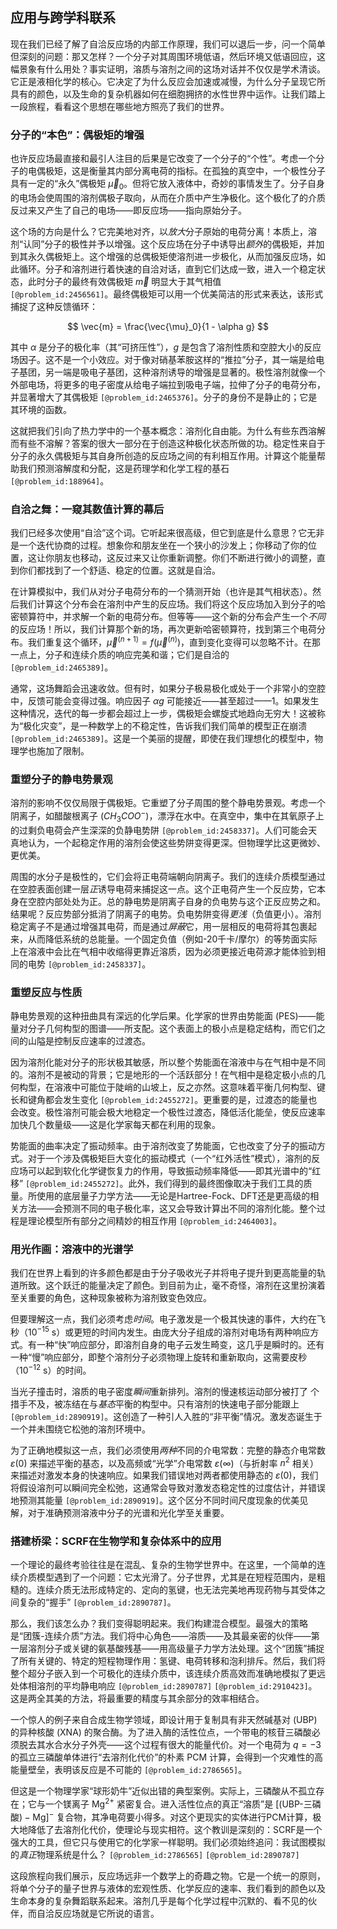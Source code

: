 ## 应用与跨学科联系

现在我们已经了解了自洽反应场的内部工作原理，我们可以退后一步，问一个简单但深刻的问题：那又怎样？一个分子对其周围环境低语，然后环境又低语回应，这幅景象有什么用处？事实证明，溶质与溶剂之间的这场对话并不仅仅是学术清谈。它正是液相化学的核心。它决定了为什么反应会加速或减慢，为什么分子呈现它所具有的颜色，以及生命的复杂机器如何在细胞拥挤的水性世界中运作。让我们踏上一段旅程，看看这个思想在哪些地方照亮了我们的世界。

### 分子的“本色”：偶极矩的增强

也许反应场最直接和最引人注目的后果是它改变了一个分子的“个性”。考虑一个分子的电偶极矩，这是衡量其内部分离电荷的指标。在孤独的真空中，一个极性分子具有一定的“永久”偶极矩 $\vec{\mu}_0$。但将它放入液体中，奇妙的事情发生了。分子自身的电场会使周围的溶剂偶极子取向，从而在介质中产生净极化。这个极化了的介质反过来又产生了自己的电场——即反应场——指向原始分子。

这个场的方向是什么？它完美地对齐，以*放大*分子原始的电荷分离！本质上，溶剂“认同”分子的极性并予以增强。这个反应场在分子中诱导出*额外*的偶极矩，并加到其永久偶极矩上。这个增强的总偶极矩使溶剂进一步极化，从而加强反应场，如此循环。分子和溶剂进行着快速的自洽对话，直到它们达成一致，进入一个稳定状态，此时分子的最终有效偶极矩 $\vec{m}$ 明显大于其气相值 `[@problem_id:2456561]`。最终偶极矩可以用一个优美简洁的形式来表达，该形式捕捉了这种反馈循环：

$$
\vec{m} = \frac{\vec{\mu}_0}{1 - \alpha g}
$$

其中 $\alpha$ 是分子的极化率（其“可挤压性”），$g$ 是包含了溶剂性质和空腔大小的反应场因子。这不是一个小效应。对于像对硝基苯胺这样的“推拉”分子，其一端是给电子基团，另一端是吸电子基团，这种溶剂诱导的增强是显著的。极性溶剂就像一个外部电场，将更多的电子密度从给电子端拉到吸电子端，拉伸了分子的电荷分布，并显著增大了其偶极矩 `[@problem_id:2465376]`。分子的身份不是静止的；它是其环境的函数。

这就把我们引向了热力学中的一个基本概念：溶剂化自由能。为什么有些东西溶解而有些不溶解？答案的很大一部分在于创造这种极化状态所做的功。稳定性来自于分子的永久偶极矩与其自身所创造的反应场之间的有利相互作用。计算这个能量帮助我们预测溶解度和分配，这是药理学和化学工程的基石 `[@problem_id:188964]`。

### 自洽之舞：一窥其数值计算的幕后

我们已经多次使用“自洽”这个词。它听起来很高级，但它到底是什么意思？它无非是一个迭代协商的过程。想象你和朋友坐在一个狭小的沙发上；你移动了你的位置，这让你朋友也移动，这反过来又让你重新调整。你们不断进行微小的调整，直到你们都找到了一个舒适、稳定的位置。这就是自洽。

在计算模拟中，我们从对分子电荷分布的一个猜测开始（也许是其气相状态）。然后我们计算这个分布会在溶剂中产生的反应场。我们将这个反应场加入到分子的哈密顿算符中，并求解一个新的电荷分布。但等等——这个新的分布会产生一个*不同*的反应场！所以，我们计算那个新的场，再次更新哈密顿算符，找到第三个电荷分布。我们重复这个循环，$\vec{\mu}^{(n+1)} = f(\vec{\mu}^{(n)})$，直到变化变得可以忽略不计。在那一点上，分子和连续介质的响应完美和谐；它们是自洽的 `[@problem_id:2465389]`。

通常，这场舞蹈会迅速收敛。但有时，如果分子极易极化或处于一个非常小的空腔中，反馈可能会变得过强。响应因子 $\alpha g$ 可能接近——甚至超过——1。如果发生这种情况，迭代的每一步都会超过上一步，偶极矩会螺旋式地趋向无穷大！这被称为“极化灾变”，是一种数学上的不稳定性，告诉我们我们简单的模型正在崩溃 `[@problem_id:2465389]`。这是一个美丽的提醒，即使在我们理想化的模型中，物理学也施加了限制。

### 重塑分子的静电势景观

溶剂的影响不仅仅局限于偶极矩。它重塑了分子周围的整个静电势景观。考虑一个阴离子，如醋酸根离子 ($CH_3COO^-$)，漂浮在水中。在真空中，集中在其氧原子上的过剩负电荷会产生深深的负静电势阱 `[@problem_id:2458337]`。人们可能会天真地认为，一个起稳定作用的溶剂会使这些势阱变得更深。但物理学比这更微妙、更优美。

周围的水分子是极性的，它们会将正电荷端朝向阴离子。我们的连续介质模型通过在空腔表面创建一层*正*诱导电荷来捕捉这一点。这个正电荷产生一个反应势，它本身在空腔内部处处为正。总的静电势是阴离子自身的负电势与这个正反应势之和。结果呢？反应势部分抵消了阴离子的电势。负电势阱变得*更浅*（负值更小）。溶剂稳定离子不是通过增强其电荷，而是通过*屏蔽*它，用一层相反的电荷将其包裹起来，从而降低系统的总能量。一个固定负值（例如-20千卡/摩尔）的等势面实际上在溶液中会比在气相中收缩得更靠近溶质，因为必须更接近电荷源才能体验到相同的电势 `[@problem_id:2458337]`。

### 重塑反应与性质

静电势景观的这种扭曲具有深远的化学后果。化学家的世界由势能面 (PES)——能量对分子几何构型的图谱——所支配。这个表面上的极小点是稳定结构，而它们之间的山隘是控制反应速率的过渡态。

因为溶剂化能对分子的形状极其敏感，所以整个势能面在溶液中与在气相中是不同的。溶剂不是被动的背景；它是地形的一个活跃部分！在气相中是稳定极小点的几何构型，在溶液中可能位于陡峭的山坡上，反之亦然。这意味着平衡几何构型、键长和键角都会发生变化 `[@problem_id:2455272]`。更重要的是，过渡态的能量也会改变。极性溶剂可能会极大地稳定一个极性过渡态，降低活化能垒，使反应速率加快几个数量级——这是化学家每天都在利用的现象。

势能面的曲率决定了振动频率。由于溶剂改变了势能面，它也改变了分子的振动方式。对于一个涉及偶极矩巨大变化的振动模式（一个“红外活性”模式），溶剂的反应场可以起到软化化学键恢复力的作用，导致振动频率降低——即其光谱中的“红移” `[@problem_id:2455272]`。此外，我们得到的最终图像取决于我们工具的质量。所使用的底层量子力学方法——无论是Hartree-Fock、DFT还是更高级的相关方法——会预测不同的电子极化率，这又会导致计算出不同的溶剂化能。整个过程是理论模型所有部分之间精妙的相互作用 `[@problem_id:2464003]`。

### 用光作画：溶液中的光谱学

我们在世界上看到的许多颜色都是由于分子吸收光子并将电子提升到更高能量的轨道所致。这个跃迁的能量决定了颜色。到目前为止，毫不奇怪，溶剂在这里扮演着至关重要的角色，这种现象被称为溶剂致变色效应。

但要理解这一点，我们必须考虑*时间*。电子激发是一个极其快速的事件，大约在飞秒（$10^{-15}$ s）或更短的时间内发生。由庞大分子组成的溶剂对电场有两种响应方式。有一种“快”响应部分，即溶剂自身的电子云发生畸变，这几乎是瞬时的。还有一种“慢”响应部分，即整个溶剂分子必须物理上旋转和重新取向，这需要皮秒（$10^{-12}$ s）的时间。

当光子撞击时，溶质的电子密度*瞬间*重新排列。溶剂的慢速核运动部分被打了 个措手不及，被冻结在与*基态*平衡的构型中。只有溶剂的快速电子部分能跟上 `[@problem_id:2890919]`。这创造了一种引人入胜的“非平衡”情况。激发态诞生于一个并未围绕它松弛的溶剂环境中。

为了正确地模拟这一点，我们必须使用*两种*不同的介电常数：完整的静态介电常数 $\varepsilon(0)$ 来描述平衡的基态，以及高频或“光学”介电常数 $\varepsilon(\infty)$（与折射率 $n^2$ 相关）来描述对激发本身的快速响应。如果我们错误地对两者都使用静态的 $\varepsilon(0)$，我们将假设溶剂可以瞬间完全松弛，这通常会导致对激发态稳定性的过度估计，并错误地预测其能量 `[@problem_id:2890919]`。这个区分不同时间尺度现象的优美见解，对于准确预测溶液中分子的光谱和光化学至关重要。

### 搭建桥梁：SCRF在生物学和复杂体系中的应用

一个理论的最终考验往往是在混乱、复杂的生物学世界中。在这里，一个简单的连续介质模型遇到了一个问题：它太光滑了。分子世界，尤其是在短程范围内，是粗糙的。连续介质无法形成特定的、定向的氢键，也无法完美地再现药物与其受体之间复杂的“握手” `[@problem_id:2890787]`。

那么，我们该怎么办？我们变得聪明起来。我们构建混合模型。最强大的策略是“团簇-连续介质”方法。我们将中心角色——溶质——及其最亲密的伙伴——第一层溶剂分子或关键的氨基酸残基——用高级量子力学方法处理。这个“团簇”捕捉了所有关键的、特定的短程物理作用：氢键、电荷转移和泡利排斥。然后，我们将整个超分子嵌入到一个可极化的连续介质中，该连续介质高效而准确地模拟了更远处体相溶剂的平均静电响应 `[@problem_id:2890787]` `[@problem_id:2910423]`。这是两全其美的方法，将最重要的精度与其余部分的效率相结合。

一个惊人的例子来自合成生物学领域，即设计用于复制具有非天然碱基对 (UBP) 的异种核酸 (XNA) 的聚合酶。为了进入酶的活性位点，一个带电的核苷三磷酸必须脱去其水合水分子外壳——这个过程有很大的能量代价。对一个电荷为 $q=-3$ 的孤立三磷酸单体进行“去溶剂化代价”的朴素 PCM 计算，会得到一个灾难性的高能量壁垒，表明该反应是不可能的 `[@problem_id:2786565]`。

但这是一个物理学家“球形奶牛”近似出错的典型案例。实际上，三磷酸从不孤立存在；它与一个镁离子 $\mathrm{Mg}^{2+}$ 紧密复合。进入活性位点的真正“溶质”是 $[(\text{UBP-三磷酸})-\mathrm{Mg}]^{-}$ 复合物，其净电荷要小得多。对这个更现实的实体进行PCM计算，极大地降低了去溶剂化代价，使理论与现实相符。这个教训是深刻的：SCRF是一个强大的工具，但它只与使用它的化学家一样聪明。我们必须始终追问：我试图模拟的*真正*物理系统是什么？ `[@problem_id:2786565]` `[@problem_id:2890787]`

这段旅程向我们展示，反应场远非一个数学上的奇趣之物。它是一个统一的原则，将单个分子的量子世界与液体的宏观性质、化学反应的速率、我们看到的颜色以及生命本身的复杂舞蹈联系起来。溶剂几乎是每个化学过程中沉默的、看不见的伙伴，而自洽反应场就是它所说的语言。